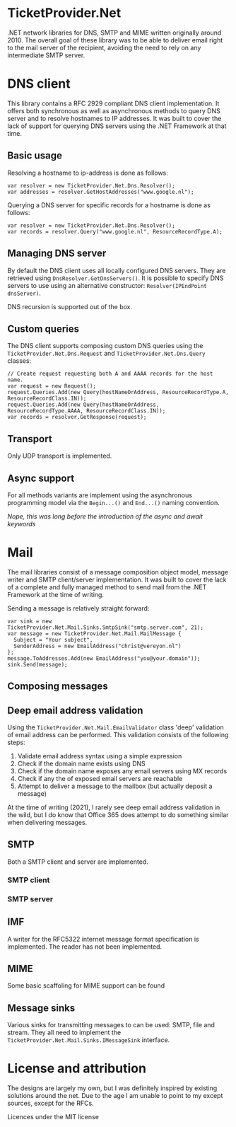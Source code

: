 # TicketProvider.Net
.NET network libraries for DNS, SMTP and MIME written originally around 2010. The overall goal of these library was to be able to deliver email right to the mail server of the recipient, avoiding the need to rely on any intermediate SMTP server.

# DNS client
This library contains a RFC 2929 compliant DNS client implementation. It offers both synchronous as well as asynchronous methods to query DNS server and to resolve hostnames to IP addresses. It was built to cover the lack of support for querying DNS servers using the .NET Framework at that time.

## Basic usage

Resolving a hostname to ip-address is done as follows:
```
var resolver = new TicketProvider.Net.Dns.Resolver();
var addresses = resolver.GetHostAddresses("www.google.nl");
```

Querying a DNS server for specific records for a hostname is done as follows:
```
var resolver = new TicketProvider.Net.Dns.Resolver();
var records = resolver.Query("www.google.nl", ResourceRecordType.A);
```

## Managing DNS server

By default the DNS client uses all locally configured DNS servers. They are retrieved using `DnsResolver.GetDnsServers()`. It is possible to specify DNS servers to use using an alternative constructor: `Resolver(IPEndPoint dnsServer)`.

DNS recursion is supported out of the box.

## Custom queries

The DNS client supports composing custom DNS queries using the `TicketProvider.Net.Dns.Request` and `TicketProvider.Net.Dns.Query` classes:

```
// Create request requesting both A and AAAA records for the host name.
var request = new Request();
request.Queries.Add(new Query(hostNameOrAddress, ResourceRecordType.A, ResourceRecordClass.IN));
request.Queries.Add(new Query(hostNameOrAddress, ResourceRecordType.AAAA, ResourceRecordClass.IN));
var records = resolver.GetResponse(request);
```

## Transport

Only UDP transport is implemented.

## Async support

For all methods variants are implement using the asynchronous programming model via the `Begin...()` and `End...()` naming convention.

_Nope, this was long before the introduction of the async and await keywords_

# Mail

The mail libraries consist of a message composition object model, message writer and SMTP client/server implementation. It was built to cover the lack of a complete and fully managed method to send mail from the .NET Framework at the time of writing.

Sending a message is relatively straight forward:

```
var sink = new TicketProvider.Net.Mail.Sinks.SmtpSink("smtp.server.com", 21);
var message = new TicketProvider.Net.Mail.MailMessage {
  Subject = "Your subject",
  SenderAddress = new EmailAddress("christ@vereyon.nl")
};
message.ToAddresses.Add(new EmailAddress("you@your.domain"));
sink.Send(message);
```

## Composing messages

## Deep email address validation

Using the `TicketProvider.Net.Mail.EmailValidator` class 'deep' validation of email address can be performed. This validation consists of the following steps:

1. Validate email address syntax using a simple expression
2. Check if the domain name exists using DNS
3. Check if the domain name exposes any email servers using MX records
4. Check if any the of exposed email servers are reachable
5. Attempt to deliver a message to the mailbox (but actually deposit a message)

At the time of writing (2021), I rarely see deep email address validation in the wild, but I do know that Office 365 does attempt to do something similar when delivering messages.

## SMTP

Both a SMTP client and server are implemented.

### SMTP client

### SMTP server

## IMF

A writer for the RFC5322 internet message format specification is implemented. The reader has not been implemented.

## MIME

Some basic scaffoling for MIME support can be found 

## Message sinks

Various sinks for transmitting messages to can be used: SMTP, file and stream. They all need to implement the `TicketProvider.Net.Mail.Sinks.IMessageSink` interface.

# License and attribution

The designs are largely my own, but I was definitely inspired by existing solutions around the net. Due to the age I am unable to point to my except sources, except for the RFCs.

Licences under the MIT license
